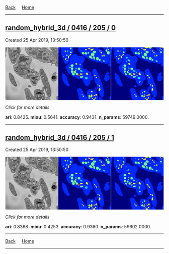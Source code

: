 
[Back](..)&nbsp;&nbsp;&nbsp;&nbsp;&nbsp;[Home](https://leapmanlab.github.io/snapshots)

---

<div class="summary"><a href="0"><h2>random_hybrid_3d / 0416 / 205 / 0</h2></a><p>Created 25 Apr 2019, 13:50:50
</p><a href="0"><img src="0/media/summary.png" align="center"></a><p>
<i>Click for more details</i>
</p></div>

**ari**: 0.8425. **miou**: 0.5641. **accuracy**: 0.9431. **n_params**: 59749.0000. 

---

<div class="summary"><a href="1"><h2>random_hybrid_3d / 0416 / 205 / 1</h2></a><p>Created 25 Apr 2019, 13:50:50
</p><a href="1"><img src="1/media/summary.png" align="center"></a><p>
<i>Click for more details</i>
</p></div>

**ari**: 0.8368. **miou**: 0.4253. **accuracy**: 0.9360. **n_params**: 59602.0000. 

---

[Back](..)&nbsp;&nbsp;&nbsp;&nbsp;&nbsp;[Home](https://leapmanlab.github.io/snapshots)

---
